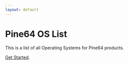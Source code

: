 ```yaml
---
layout: default
---
```


# Pine64 OS List

This is a list of all Operating Systems for Pine64 products.

[Get Started](./getting-started.html).
